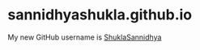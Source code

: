 sannidhyashukla.github.io
=========================

My new GitHub username is [ShuklaSannidhya](shuklasannidhya.github.com)
